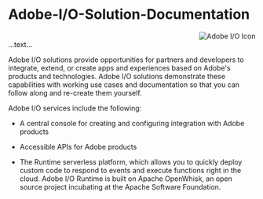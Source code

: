 # Adobe-I/O-Solution-Documentation

<img style="float: right;" alt="Adobe I/O Icon" src="![adobeio_instagram_profile_icon](https://user-images.githubusercontent.com/29133525/33696452-8ad02254-dabf-11e7-9dc4-9c44d5942317.png)" />
<div style="clear: right">
   ...text...
</div>    

Adobe I/O solutions provide opportunities for partners and developers to integrate, extend, or create apps and experiences based on Adobe's products and technologies. Adobe I/O solutions demonstrate these capabilities with working use cases and documentation so that you can follow along and re-create them yourself.  

Adobe I/O services include the following:

* A central console for creating and configuring integration with Adobe products

* Accessible APIs for Adobe products

* The Runtime serverless platform, which allows you to quickly deploy custom code to respond to events and execute functions right in the cloud. Adobe I/O Runtime is built on Apache OpenWhisk, an open source project incubating at the Apache Software Foundation.



